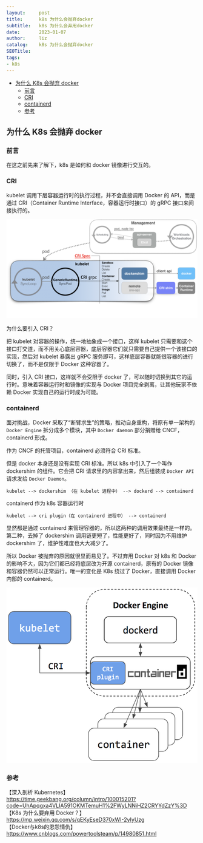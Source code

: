 ```yaml
---
layout:     post
title:      k8s 为什么会抛弃docker
subtitle:   k8s 为什么会弃用docker
date:       2023-01-07
author:     liz
catalog:    k8s 为什么会抛弃docker
SEOTitle:   
tags:
- k8s
---
```


<!-- START doctoc generated TOC please keep comment here to allow auto update -->
<!-- DON'T EDIT THIS SECTION, INSTEAD RE-RUN doctoc TO UPDATE -->

- [为什么 K8s 会抛弃 docker](#%E4%B8%BA%E4%BB%80%E4%B9%88-k8s-%E4%BC%9A%E6%8A%9B%E5%BC%83-docker)
  - [前言](#%E5%89%8D%E8%A8%80)
  - [CRI](#cri)
  - [containerd](#containerd)
  - [参考](#%E5%8F%82%E8%80%83)

<!-- END doctoc generated TOC please keep comment here to allow auto update -->

## 为什么 K8s 会抛弃 docker

### 前言

在这之前先来了解下，k8s 是如何和 docker 镜像进行交互的。

### CRI

kubelet 调用下层容器运行时的执行过程，并不会直接调用 Docker 的 API，而是通过 CRI（Container Runtime Interface，容器运行时接口）的 gRPC 接口来间接执行的。

<img src="/img/k8s/k8s-cri.png"  alt="k8s" />    

为什么要引入 CRI？

把 kubelet 对容器的操作，统一地抽象成一个接口，这样 kubelet 只需要和这个接口打交道，而不用关心底层容器，底层容器它们就只需要自己提供一个该接口的实现，然后对 kubelet 暴露出 gRPC 服务即可，这样底层容器就能很容器的进行切换了，而不是仅限于 Docker 这种容器了。

同时，引入 CRI 接口，这样就不会受限于 docker 了，可以随时切换到其它的运行时。意味着容器运行时和镜像的实现与 Docker 项目完全剥离，让其他玩家不依赖 Docker 实现自己的运行时成为可能。

### containerd

面对挑战，Docker 采取了“断臂求生”的策略，推动自身重构，将原有单一架构的 `Docker Engine` 拆分成多个模块，其中 `Docker daemon` 部分捐赠给 CNCF，containerd 形成。

作为 CNCF 的托管项目，containerd 必须符合 CRI 标准。

但是 docker 本身还是没有实现 CRI 标准。所以 k8s 中引入了一个叫作 dockershim 的组件。它会把 CRI 请求里的内容拿出来，然后组装成 `Docker API` 请求发给 `Docker Daemon`。

```
kubelet --> dockershim （在 kubelet 进程中） --> dockerd --> containerd
```

containerd 作为 k8s 容器运行时

```
kubelet --> cri plugin（在 containerd 进程中） --> containerd
```

显然都是通过 containerd 来管理容器的，所以这两种的调用效果最终是一样的。第二种，去掉了 dockershim 调用链更短了，性能更好了，同时因为不用维护 dockershim 了，维护性难度也大大减少了。

所以 Docker 被抛弃的原因就很显而易见了。不过弃用 Docker 对 k8s 和 Docker 的影响不大，因为它们都已经将底层改为开源 containerd，原有的 Docker 镜像和容器仍然可以正常运行。唯一的变化是 K8s 绕过了 Docker，直接调用 Docker 内部的 containerd。

<img src="/img/k8s/k8s-containerd.png"  alt="k8s" />

### 参考

【深入剖析 Kubernetes】https://time.geekbang.org/column/intro/100015201?code=UhApqgxa4VLIA591OKMTemuH1%2FWyLNNiHZ2CRYYdZzY%3D  
【K8s 为什么要弃用 Docker？】https://mp.weixin.qq.com/s/qEKyEseD370xWI-2yIyUzg     
【Docker与k8s的恩怨情仇】https://www.cnblogs.com/powertoolsteam/p/14980851.html     



